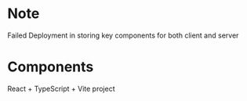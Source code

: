 # Note
Failed Deployment in storing key components for both client and server 
# Components 
React + TypeScript + Vite project
